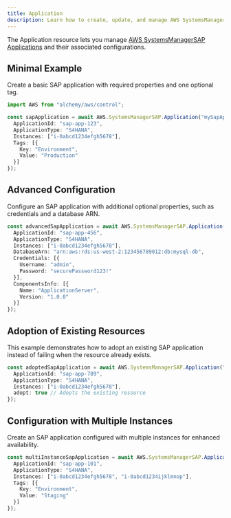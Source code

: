 ```yaml
---
title: Application
description: Learn how to create, update, and manage AWS SystemsManagerSAP Applications using Alchemy Cloud Control.
---
```



The Application resource lets you manage [AWS SystemsManagerSAP Applications](https://docs.aws.amazon.com/systemsmanagersap/latest/userguide/) and their associated configurations.

## Minimal Example

Create a basic SAP application with required properties and one optional tag.

```ts
import AWS from "alchemy/aws/control";

const sapApplication = await AWS.SystemsManagerSAP.Application("mySapApplication", {
  ApplicationId: "sap-app-123",
  ApplicationType: "S4HANA",
  Instances: ["i-0abcd1234efgh5678"],
  Tags: [{
    Key: "Environment",
    Value: "Production"
  }]
});
```

## Advanced Configuration

Configure an SAP application with additional optional properties, such as credentials and a database ARN.

```ts
const advancedSapApplication = await AWS.SystemsManagerSAP.Application("advancedSapApplication", {
  ApplicationId: "sap-app-456",
  ApplicationType: "S4HANA",
  Instances: ["i-0abcd1234efgh5678"],
  DatabaseArn: "arn:aws:rds:us-west-2:123456789012:db:mysql-db",
  Credentials: [{
    Username: "admin",
    Password: "securePassword123!"
  }],
  ComponentsInfo: [{
    Name: "ApplicationServer",
    Version: "1.0.0"
  }]
});
```

## Adoption of Existing Resources

This example demonstrates how to adopt an existing SAP application instead of failing when the resource already exists.

```ts
const adoptedSapApplication = await AWS.SystemsManagerSAP.Application("existingSapApplication", {
  ApplicationId: "sap-app-789",
  ApplicationType: "S4HANA",
  Instances: ["i-0abcd1234efgh5678"],
  adopt: true // Adopts the existing resource
});
```

## Configuration with Multiple Instances

Create an SAP application configured with multiple instances for enhanced availability.

```ts
const multiInstanceSapApplication = await AWS.SystemsManagerSAP.Application("multiInstanceSapApplication", {
  ApplicationId: "sap-app-101",
  ApplicationType: "S4HANA",
  Instances: ["i-0abcd1234efgh5678", "i-0abcd1234ijklmnop"],
  Tags: [{
    Key: "Environment",
    Value: "Staging"
  }]
});
```
